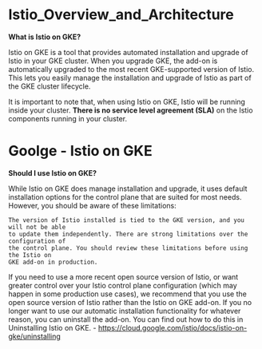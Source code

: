 # Istio_Overview_and_Architecture

**What is Istio on GKE?**

Istio on GKE is a tool that provides automated installation and upgrade of Istio in your 
GKE cluster. When you upgrade GKE, the add-on is automatically upgraded to the most 
recent GKE-supported version of Istio. This lets you easily manage the installation and 
upgrade of Istio as part of the GKE cluster lifecycle.

It is important to note that, when using Istio on GKE, Istio will be running inside 
your cluster. **There is no service level agreement (SLA)** on the Istio components 
running in your cluster.

# Goolge - Istio on GKE

**Should I use Istio on GKE?**

While Istio on GKE does manage installation and upgrade, it uses default installation 
options for the control plane that are suited for most needs. However, you should 
be aware of these limitations:

    The version of Istio installed is tied to the GKE version, and you will not be able 
    to update them independently. There are strong limitations over the configuration of 
    the control plane. You should review these limitations before using the Istio on 
    GKE add-on in production.

If you need to use a more recent open source version of Istio, or want greater control 
over your Istio control plane configuration (which may happen in some production use 
cases), we recommend that you use the open source version of Istio rather than the Istio 
on GKE add-on.
If you no longer want to use our automatic installation functionality for whatever reason, 
you can uninstall the add-on. You can find out how to do this in 
Uninstalling Istio on GKE. - https://cloud.google.com/istio/docs/istio-on-gke/uninstalling
